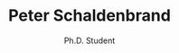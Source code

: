 ---
title: Peter Schaldenbrand
subtitle: Ph.D. Student
job_title: Ph.D. Student
category: phd_student
layout: team_member_personal_page
image: /assets/imgs/team/peter_schaldenbrand.png
link-new-tab: true
keywords: Creative AI, Generative AI
---